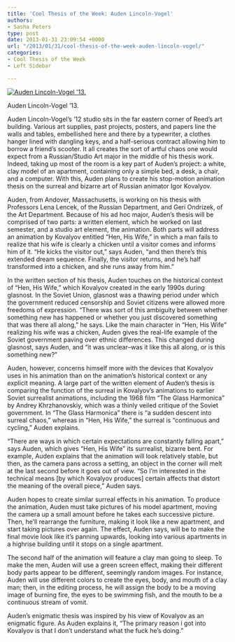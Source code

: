 ```yaml
---
title: 'Cool Thesis of the Week: Auden Lincoln-Vogel'
authors:
- Sasha Peters
type: post
date: 2013-01-31 23:09:54 +0000
url: "/2013/01/31/cool-thesis-of-the-week-auden-lincoln-vogel/"
categories:
- Cool Thesis of the Week
- Left Sidebar

---
```

<div id="attachment_1998" style="width: 310px" class="wp-caption alignright">
  <a href="http://www.reedquest.org/2013/01/cool-thesis-of-the-week-auden-lincoln-vogel/auden-cool-thesis/" rel="attachment wp-att-1998"><img class="size-medium wp-image-1998" alt="Auden Lincoln-Vogel '13." src="https://i1.wp.com/www.reedquest.org/wp-content/uploads/2013/01/Auden-Cool-Thesis-300x200.jpg?resize=300%2C200" data-recalc-dims="1" /></a>
  
  <p class="wp-caption-text">
    Auden Lincoln-Vogel &#8217;13.
  </p>
</div>

Auden Lincoln-Vogel’s &#8217;12 studio sits in the far eastern corner of Reed&#8217;s art building. Various art supplies, past projects, posters, and papers line the walls and tables, embellished here and there by a typewriter, a clothes hanger lined with dangling keys, and a half-serious contract allowing him to borrow a friend&#8217;s scooter. It all creates the sort of artful chaos one would expect from a Russian/Studio Art major in the middle of his thesis work. Indeed, taking up most of the room is a key part of Auden&#8217;s project: a white, clay model of an apartment, containing only a simple bed, a desk, a chair, and a computer. With this, Auden plans to create his stop-motion animation thesis on the surreal and bizarre art of Russian animator Igor Kovalyov.

Auden, from Andover, Massachusetts, is working on his thesis with Professors Lena Lencek, of the Russian Department, and Geri Ondrizek, of the Art Department. Because of his ad hoc major, Auden&#8217;s thesis will be comprised of two parts: a written element, which he worked on last semester, and a studio art element, the animation. Both parts will address an animation by Kovalyov entitled &#8220;Hen, His Wife,&#8221; in which a man fails to realize that his wife is clearly a chicken until a visitor comes and informs him of it. &#8220;He kicks the visitor out,&#8221; says Auden, &#8220;and then there&#8217;s this extended dream sequence. Finally, the visitor returns, and he&#8217;s half transformed into a chicken, and she runs away from him.&#8221;

In the written section of his thesis, Auden touches on the historical context of &#8220;Hen, His Wife,&#8221; which Kovalyov created in the early 1990s during glasnost. In the Soviet Union, glasnost was a thawing period under which the government reduced censorship and Soviet citizens were allowed more freedoms of expression. &#8220;There was sort of this ambiguity between whether something new has happened or whether you just discovered something that was there all along,&#8221; he says. Like the main character in &#8220;Hen, His Wife&#8221; realizing his wife was a chicken, Auden gives the real-life example of the Soviet government paving over ethnic differences. This changed during glasnost, says Auden, and &#8220;it was unclear–was it like this all along, or is this something new?&#8221;

Auden, however, concerns himself more with the devices that Kovalyov uses in his animation than on the animation&#8217;s historical context or any explicit meaning. A large part of the written element of Auden&#8217;s thesis is comparing the function of the surreal in Kovalyov&#8217;s animations to earlier Soviet surrealist animations, including the 1968 film &#8220;The Glass Harmonica&#8221; by Andrey Khrzhanovskiy, which was a thinly veiled critique of the Soviet government. In &#8220;The Glass Harmonica&#8221; there is &#8220;a sudden descent into surreal chaos,&#8221; whereas in &#8220;Hen, His Wife,&#8221; the surreal is &#8220;continuous and cycling,&#8221; Auden explains.

&#8220;There are ways in which certain expectations are constantly falling apart,&#8221; says Auden, which gives &#8220;Hen, His Wife&#8221; its surrealist, bizarre bent. For example, Auden explains that the animation will look relatively stable, but then, as the camera pans across a setting, an object in the corner will melt at the last second before it goes out of view. &#8220;So I&#8217;m interested in the technical means [by which Kovalyov produces] certain affects that distort the meaning of the overall piece,&#8221; Auden says.

Auden hopes to create similar surreal effects in his animation. To produce the animation, Auden must take pictures of his model apartment, moving the camera up a small amount before he takes each successive picture. Then, he&#8217;ll rearrange the furniture, making it look like a new apartment, and start taking pictures over again. The effect, Auden says, will be to make the final movie look like it&#8217;s panning upwards, looking into various apartments in a highrise building until it stops on a single apartment.

The second half of the animation will feature a clay man going to sleep. To make the men, Auden will use a green screen effect, making their different body parts appear to be different, seemingly random images. For instance, Auden will use different colors to create the eyes, body, and mouth of a clay man; then, in the editing process, he will assign the body to be a moving image of burning fire, the eyes to be swimming fish, and the mouth to be a continuous stream of vomit.

Auden&#8217;s enigmatic thesis was inspired by his view of Kovalyov as an enigmatic figure. As Auden explains it, &#8220;The primary reason i got into Kovalyov is that I don&#8217;t understand what the fuck he’s doing.&#8221;